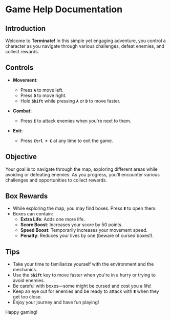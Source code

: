 # Game Help Documentation

## Introduction
Welcome to **Terminate!** In this simple yet engaging adventure, you control a character as you navigate through various challenges, defeat enemies, and collect rewards.

## Controls

- **Movement:**
  - Press **`A`** to move left.
  - Press **`D`** to move right.
  - Hold **`Shift`** while pressing **`A`** or **`D`** to move faster.

- **Combat:**
  - Press **`E`** to attack enemies when you're next to them.

- **Exit:**
  - Press **`Ctrl + C`** at any time to exit the game.

## Objective
Your goal is to navigate through the map, exploring different areas while avoiding or defeating enemies. As you progress, you'll encounter various challenges and opportunities to collect rewards.

## Box Rewards
- While exploring the map, you may find boxes. Press **`E`** to open them.
- Boxes can contain:
  - **Extra Life**: Adds one more life.
  - **Score Boost**: Increases your score by 50 points.
  - **Speed Boost**: Temporarily increases your movement speed.
  - **Penalty**: Reduces your lives by one (beware of cursed boxes!).

## Tips
- Take your time to familiarize yourself with the environment and the mechanics.
- Use the **`Shift`** key to move faster when you're in a hurry or trying to avoid enemies.
- Be careful with boxes—some might be cursed and cost you a life!
- Keep an eye out for enemies and be ready to attack with **`E`** when they get too close.
- Enjoy your journey and have fun playing!

Happy gaming!
